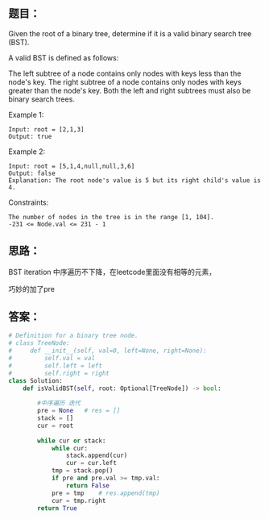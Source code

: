 ## 题目：
Given the root of a binary tree, determine if it is a valid binary search tree (BST).

A valid BST is defined as follows:

The left subtree of a node contains only nodes with keys less than the node's key.
The right subtree of a node contains only nodes with keys greater than the node's key.
Both the left and right subtrees must also be binary search trees.
 

Example 1:
```
Input: root = [2,1,3]
Output: true
```
Example 2:
```
Input: root = [5,1,4,null,null,3,6]
Output: false
Explanation: The root node's value is 5 but its right child's value is 4.
```

Constraints:
```
The number of nodes in the tree is in the range [1, 104].
-231 <= Node.val <= 231 - 1
```

## 思路：
BST iteration 中序遍历不下降，在leetcode里面没有相等的元素，

巧妙的加了pre

## 答案：
```python
# Definition for a binary tree node.
# class TreeNode:
#     def __init__(self, val=0, left=None, right=None):
#         self.val = val
#         self.left = left
#         self.right = right
class Solution:
    def isValidBST(self, root: Optional[TreeNode]) -> bool:
        
        #中序遍历 迭代
        pre = None   # res = []
        stack = []
        cur = root 
        
        while cur or stack:
            while cur:
                stack.append(cur)
                cur = cur.left
            tmp = stack.pop()
            if pre and pre.val >= tmp.val:
                return False
            pre = tmp    # res.append(tmp)
            cur = tmp.right
        return True
        

```

